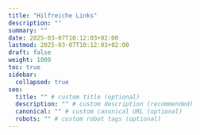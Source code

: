 ```yaml
---
title: "Hilfreiche Links"
description: ""
summary: ""
date: 2025-03-07T10:12:03+02:00
lastmod: 2025-03-07T10:12:03+02:00
draft: false
weight: 1000
toc: true
sidebar:
  collapsed: true
seo:
  title: "" # custom title (optional)
  description: "" # custom description (recommended)
  canonical: "" # custom canonical URL (optional)
  robots: "" # custom robot tags (optional)
---
```

